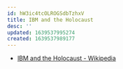 ```yaml
---
id: hW3ic4tcOLROGSdbTzhxV
title: IBM and the Holocaust
desc: ''
updated: 1639537995274
created: 1639537989177
---
```


* [IBM and the Holocaust - Wikipedia](https://en.wikipedia.org/wiki/IBM_and_the_Holocaust)

